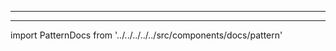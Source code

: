 - - -
- - -

import PatternDocs from '../../../../../src/components/docs/pattern'

<YouTube id='PL1gv5yv3DoZME1xe5fBEHd0rKPW_xNpF3' playlist />
<PatternDocs pattern='bruce' />
